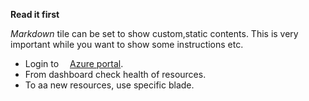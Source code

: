 __Read it first__

_Markdown_ tile can be set to show custom,static contents. This is very important while you want to show some instructions etc. 

- Login to <img width='10' src='https://portal.azure.com/favicon.ico'/>  <a href='https://azure.microsoft.com' target='_blank'>Azure portal</a>.
- From dashboard check health of resources.
- To aa new resources, use specific blade.
